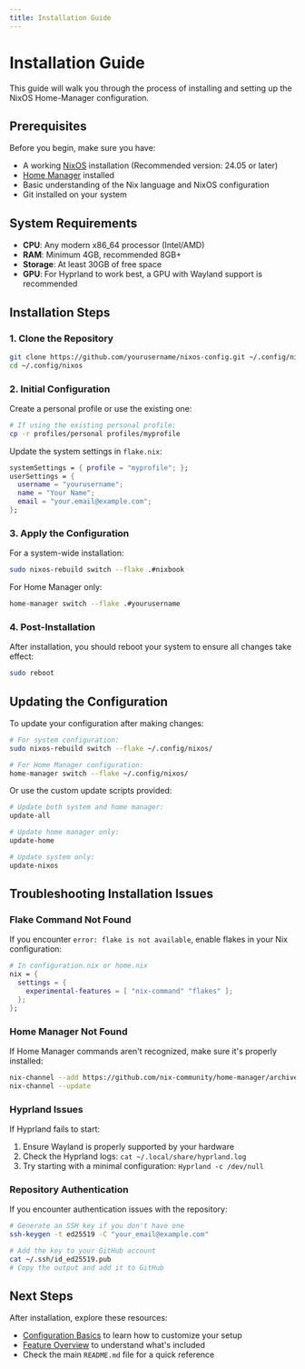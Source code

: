 ```yaml
---
title: Installation Guide
---
```


# Installation Guide

This guide will walk you through the process of installing and setting up the NixOS Home-Manager configuration.

## Prerequisites

Before you begin, make sure you have:

- A working [NixOS](https://nixos.org/) installation (Recommended version: 24.05 or later)
- [Home Manager](https://github.com/nix-community/home-manager) installed
- Basic understanding of the Nix language and NixOS configuration
- Git installed on your system

## System Requirements

- **CPU**: Any modern x86_64 processor (Intel/AMD)
- **RAM**: Minimum 4GB, recommended 8GB+
- **Storage**: At least 30GB of free space
- **GPU**: For Hyprland to work best, a GPU with Wayland support is recommended

## Installation Steps

### 1. Clone the Repository

```bash
git clone https://github.com/yourusername/nixos-config.git ~/.config/nixos
cd ~/.config/nixos
```

### 2. Initial Configuration

Create a personal profile or use the existing one:

```bash
# If using the existing personal profile:
cp -r profiles/personal profiles/myprofile
```

Update the system settings in `flake.nix`:

```nix
systemSettings = { profile = "myprofile"; };
userSettings = {
  username = "yourusername";
  name = "Your Name";
  email = "your.email@example.com";
};
```

### 3. Apply the Configuration

For a system-wide installation:

```bash
sudo nixos-rebuild switch --flake .#nixbook
```

For Home Manager only:

```bash
home-manager switch --flake .#yourusername
```

### 4. Post-Installation

After installation, you should reboot your system to ensure all changes take effect:

```bash
sudo reboot
```

## Updating the Configuration

To update your configuration after making changes:

```bash
# For system configuration:
sudo nixos-rebuild switch --flake ~/.config/nixos/

# For Home Manager configuration:
home-manager switch --flake ~/.config/nixos/
```

Or use the custom update scripts provided:

```bash
# Update both system and home manager:
update-all

# Update home manager only:
update-home

# Update system only:
update-nixos
```

## Troubleshooting Installation Issues

### Flake Command Not Found

If you encounter `error: flake is not available`, enable flakes in your Nix configuration:

```nix
# In configuration.nix or home.nix
nix = {
  settings = {
    experimental-features = [ "nix-command" "flakes" ];
  };
};
```

### Home Manager Not Found

If Home Manager commands aren't recognized, make sure it's properly installed:

```bash
nix-channel --add https://github.com/nix-community/home-manager/archive/master.tar.gz home-manager
nix-channel --update
```

### Hyprland Issues

If Hyprland fails to start:

1. Ensure Wayland is properly supported by your hardware
2. Check the Hyprland logs: `cat ~/.local/share/hyprland.log`
3. Try starting with a minimal configuration: `Hyprland -c /dev/null`

### Repository Authentication

If you encounter authentication issues with the repository:

```bash
# Generate an SSH key if you don't have one
ssh-keygen -t ed25519 -C "your_email@example.com"

# Add the key to your GitHub account
cat ~/.ssh/id_ed25519.pub
# Copy the output and add it to GitHub
```

## Next Steps

After installation, explore these resources:

- [Configuration Basics](./Configuration-Basics) to learn how to customize your setup
- [Feature Overview](./Feature-Overview) to understand what's included
- Check the main `README.md` file for a quick reference
